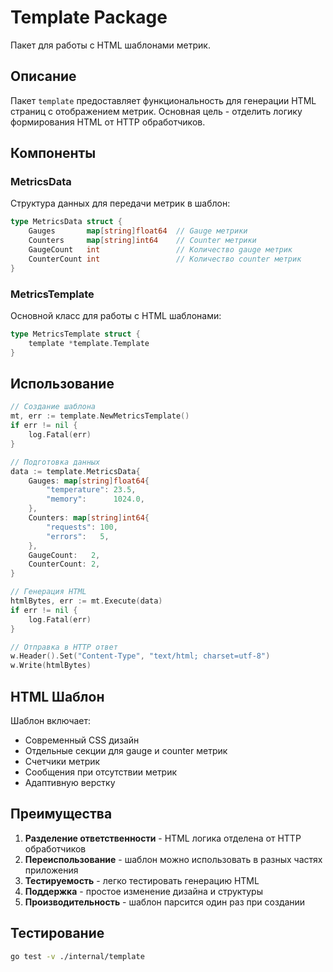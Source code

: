 # Template Package

Пакет для работы с HTML шаблонами метрик.

## Описание

Пакет `template` предоставляет функциональность для генерации HTML страниц с отображением метрик. Основная цель - отделить логику формирования HTML от HTTP обработчиков.

## Компоненты

### MetricsData

Структура данных для передачи метрик в шаблон:

```go
type MetricsData struct {
    Gauges       map[string]float64  // Gauge метрики
    Counters     map[string]int64    // Counter метрики
    GaugeCount   int                 // Количество gauge метрик
    CounterCount int                 // Количество counter метрик
}
```

### MetricsTemplate

Основной класс для работы с HTML шаблонами:

```go
type MetricsTemplate struct {
    template *template.Template
}
```

## Использование

```go
// Создание шаблона
mt, err := template.NewMetricsTemplate()
if err != nil {
    log.Fatal(err)
}

// Подготовка данных
data := template.MetricsData{
    Gauges: map[string]float64{
        "temperature": 23.5,
        "memory":      1024.0,
    },
    Counters: map[string]int64{
        "requests": 100,
        "errors":   5,
    },
    GaugeCount:   2,
    CounterCount: 2,
}

// Генерация HTML
htmlBytes, err := mt.Execute(data)
if err != nil {
    log.Fatal(err)
}

// Отправка в HTTP ответ
w.Header().Set("Content-Type", "text/html; charset=utf-8")
w.Write(htmlBytes)
```

## HTML Шаблон

Шаблон включает:
- Современный CSS дизайн
- Отдельные секции для gauge и counter метрик
- Счетчики метрик
- Сообщения при отсутствии метрик
- Адаптивную верстку

## Преимущества

1. **Разделение ответственности** - HTML логика отделена от HTTP обработчиков
2. **Переиспользование** - шаблон можно использовать в разных частях приложения
3. **Тестируемость** - легко тестировать генерацию HTML
4. **Поддержка** - простое изменение дизайна и структуры
5. **Производительность** - шаблон парсится один раз при создании

## Тестирование

```bash
go test -v ./internal/template
```
